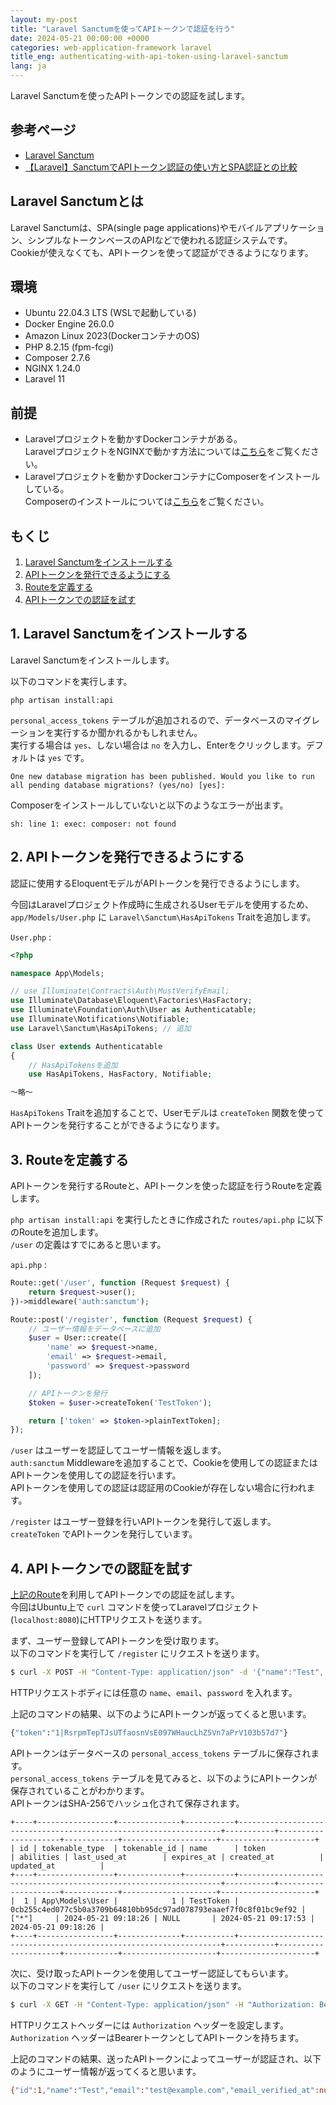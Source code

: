 ```yaml
---
layout: my-post
title: "Laravel Sanctumを使ってAPIトークンで認証を行う"
date: 2024-05-21 00:00:00 +0000
categories: web-application-framework laravel
title_eng: authenticating-with-api-token-using-laravel-sanctum
lang: ja
---
```


Laravel Sanctumを使ったAPIトークンでの認証を試します。

## 参考ページ
- [Laravel Sanctum](https://laravel.com/docs/11.x/sanctum)
- [【Laravel】SanctumでAPIトークン認証の使い方とSPA認証との比較](https://qiita.com/104dev/items/0787a81f7dda892ce86a)

## Laravel Sanctumとは
Laravel Sanctumは、SPA(single page applications)やモバイルアプリケーション、シンプルなトークンベースのAPIなどで使われる認証システムです。  
Cookieが使えなくても、APIトークンを使って認証ができるようになります。

## 環境
- Ubuntu 22.04.3 LTS (WSLで起動している)
- Docker Engine 26.0.0
- Amazon Linux 2023(DockerコンテナのOS)
- PHP 8.2.15 (fpm-fcgi)
- Composer 2.7.6
- NGINX 1.24.0
- Laravel 11

## 前提
- Laravelプロジェクトを動かすDockerコンテナがある。  
LaravelプロジェクトをNGINXで動かす方法については[こちら](/web-application-framework/laravel/running-laravel-project-on-nginx)をご覧ください。
- Laravelプロジェクトを動かすDockerコンテナにComposerをインストールしている。  
Composerのインストールについては[こちら](/programming/php/installing-composer-on-linux)をご覧ください。

## もくじ
1. [Laravel Sanctumをインストールする](#1-laravel-sanctumをインストールする)
2. [APIトークンを発行できるようにする](#2-apiトークンを発行できるようにする)
3. [Routeを定義する](#3-routeを定義する)
4. [APIトークンでの認証を試す](#4-apiトークンでの認証を試す)

## 1. Laravel Sanctumをインストールする
Laravel Sanctumをインストールします。

以下のコマンドを実行します。

```
php artisan install:api
```

`personal_access_tokens` テーブルが追加されるので、データベースのマイグレーションを実行するか聞かれるかもしれません。  
実行する場合は `yes`、しない場合は `no` を入力し、Enterをクリックします。デフォルトは `yes` です。

```
One new database migration has been published. Would you like to run all pending database migrations? (yes/no) [yes]:
```

Composerをインストールしていないと以下のようなエラーが出ます。

```
sh: line 1: exec: composer: not found
```

## 2. APIトークンを発行できるようにする
認証に使用するEloquentモデルがAPIトークンを発行できるようにします。  

今回はLaravelプロジェクト作成時に生成されるUserモデルを使用するため、`app/Models/User.php` に `Laravel\Sanctum\HasApiTokens` Traitを追加します。

`User.php` :
```php
<?php

namespace App\Models;

// use Illuminate\Contracts\Auth\MustVerifyEmail;
use Illuminate\Database\Eloquent\Factories\HasFactory;
use Illuminate\Foundation\Auth\User as Authenticatable;
use Illuminate\Notifications\Notifiable;
use Laravel\Sanctum\HasApiTokens; // 追加

class User extends Authenticatable
{
    // HasApiTokensを追加
    use HasApiTokens, HasFactory, Notifiable;

～略～
```

`HasApiTokens` Traitを追加することで、Userモデルは `createToken` 関数を使ってAPIトークンを発行することができるようになります。

## 3. Routeを定義する
APIトークンを発行するRouteと、APIトークンを使った認証を行うRouteを定義します。

`php artisan install:api` を実行したときに作成された `routes/api.php` に以下のRouteを追加します。  
`/user` の定義はすでにあると思います。

`api.php` :
```php
Route::get('/user', function (Request $request) {
    return $request->user();
})->middleware('auth:sanctum');

Route::post('/register', function (Request $request) {
    // ユーザー情報をデータベースに追加
    $user = User::create([
        'name' => $request->name,
        'email' => $request->email,
        'password' => $request->password
    ]);

    // APIトークンを発行
    $token = $user->createToken('TestToken');

    return ['token' => $token->plainTextToken];
});
```

`/user` はユーザーを認証してユーザー情報を返します。  
`auth:sanctum` Middlewareを追加することで、Cookieを使用しての認証またはAPIトークンを使用しての認証を行います。  
APIトークンを使用しての認証は認証用のCookieが存在しない場合に行われます。  

`/register` はユーザー登録を行いAPIトークンを発行して返します。  
`createToken` でAPIトークンを発行しています。

## 4. APIトークンでの認証を試す
[上記のRoute](#3-routeを定義する)を利用してAPIトークンでの認証を試します。  
今回はUbuntu上で `curl` コマンドを使ってLaravelプロジェクト(`localhost:8080`)にHTTPリクエストを送ります。

まず、ユーザー登録してAPIトークンを受け取ります。  
以下のコマンドを実行して `/register` にリクエストを送ります。

```bash
$ curl -X POST -H "Content-Type: application/json" -d '{"name":"Test", "email":"test@example.com", "password":"test"}' localhost:8080/api/register
```

HTTPリクエストボディには任意の `name`、`email`、`password` を入れます。

上記のコマンドの結果、以下のようにAPIトークンが返ってくると思います。

```bash
{"token":"1|RsrpmTepTJsUTfaosnVsE097WHaucLhZ5Vn7aPrV103b57d7"}
```

APIトークンはデータベースの `personal_access_tokens` テーブルに保存されます。  
`personal_access_tokens` テーブルを見てみると、以下のようにAPIトークンが保存されていることがわかります。  
APIトークンはSHA-256でハッシュ化されて保存されます。

```
+----+-----------------+--------------+-----------+------------------------------------------------------------------+-----------+---------------------+------------+---------------------+---------------------+
| id | tokenable_type  | tokenable_id | name      | token                                                            | abilities | last_used_at        | expires_at | created_at          | updated_at          |
+----+-----------------+--------------+-----------+------------------------------------------------------------------+-----------+---------------------+------------+---------------------+---------------------+
|  1 | App\Models\User |            1 | TestToken | 0cb255c4ed077c5b0a3709b64810bb95dc97ad078793eaaef7f0c8f01bc9ef92 | ["*"]     | 2024-05-21 09:18:26 | NULL       | 2024-05-21 09:17:53 | 2024-05-21 09:18:26 |
+----+-----------------+--------------+-----------+------------------------------------------------------------------+-----------+---------------------+------------+---------------------+---------------------+
```

次に、受け取ったAPIトークンを使用してユーザー認証してもらいます。  
以下のコマンドを実行して `/user` にリクエストを送ります。

```bash
$ curl -X GET -H "Content-Type: application/json" -H "Authorization: Bearer 1|RsrpmTepTJsUTfaosnVsE097WHaucLhZ5Vn7aPrV103b57d7" localhost:8080/api/user
```

HTTPリクエストヘッダーには `Authorization` ヘッダーを設定します。  
`Authorization` ヘッダーはBearerトークンとしてAPIトークンを持ちます。

上記のコマンドの結果、送ったAPIトークンによってユーザーが認証され、以下のようにユーザー情報が返ってくると思います。

```bash
{"id":1,"name":"Test","email":"test@example.com","email_verified_at":null,"created_at":"2024-05-21T09:17:53.000000Z","updated_at":"2024-05-21T09:17:53.000000Z"}
```